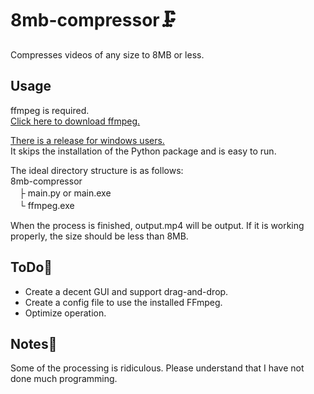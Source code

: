 # 8mb-compressor🗜
Compresses videos of any size to 8MB or less.

## Usage
ffmpeg is required.<br>
<a href="https://www.gyan.dev/ffmpeg/builds/ffmpeg-release-full.7z" target="_blank">Click here to download ffmpeg.</a><br>

<a href="https://github.com/fujilix/8mb-compressor/releases/tag/v1.0">There is a release for windows users.</a><br>
It skips the installation of the Python package and is easy to run.

The ideal directory structure is as follows:<br>
8mb-compressor<br>
　├ main.py or main.exe<br>
　└ ffmpeg.exe
 
 When the process is finished, output.mp4 will be output. If it is working properly, the size should be less than 8MB.
 
## ToDo📝
- Create a decent GUI and support drag-and-drop.
- Create a config file to use the installed FFmpeg.
- Optimize operation.

## Notes🙏
Some of the processing is ridiculous. Please understand that I have not done much programming.
